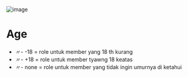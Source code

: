 ![image](https://github.com/osiic/atlantis-report/assets/96474947/47a83a10-11f9-494c-af01-22e42dbf83bb)

# Age
- 〃- -18 = role untuk member yang 18 th kurang
- 〃- +18 = role untuk member tyawng 18 keatas
- 〃- none = role untuk member yang tidak ingin umurnya di ketahui
